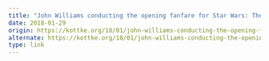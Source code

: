 ```yaml
---
title: "John Williams conducting the opening fanfare for Star Wars: The Last Jedi"
date: 2018-01-29
origin: https://kottke.org/18/01/john-williams-conducting-the-opening-fanfare-for-star-wars-the-last-jedi
alternate: https://kottke.org/18/01/john-williams-conducting-the-opening-fanfare-for-star-wars-the-last-jedi
type: link
---
```


